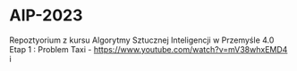 # AIP-2023
Repoztyorium z kursu Algorytmy Sztucznej Inteligencji w Przemyśle 4.0
Etap 1 : Problem Taxi - https://www.youtube.com/watch?v=mV38whxEMD4 i 
